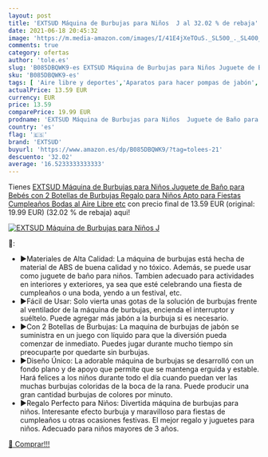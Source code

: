 ```yaml
---
layout: post
title: 'EXTSUD Máquina de Burbujas para Niños  J al 32.02 % de rebaja'
date: 2021-06-18 20:45:32
image: 'https://m.media-amazon.com/images/I/41E4jXeTOuS._SL500_._SL400_.jpg'
comments: true
category: ofertas
author: 'tole.es'
slug: 'B085DBQWK9-es EXTSUD Máquina de Burbujas para Niños Juguete de Baño para...'
sku: 'B085DBQWK9-es'
tags: [ 'Aire libre y deportes','Aparatos para hacer pompas de jabón','Juguetes','Juguetes y juegos','Productos para soplar pompas de jabón','bebés','extsud', ]
actualPrice: 13.59 EUR
currency: EUR
price: 13.59
comparePrice: 19.99 EUR
prodname: 'EXTSUD Máquina de Burbujas para Niños  Juguete de Baño para Bebés  con 2 Botellas de Burbujas  Regalo para Niños  Apto para Fiestas  Cumpleaños  Bodas al Aire Libre etc'
country: 'es'
flag: '🇪🇸'
brand: 'EXTSUD'
buyurl: 'https://www.amazon.es/dp/B085DBQWK9/?tag=tolees-21'
descuento: '32.02'
average: '16.5233333333333'
---
```


Tienes [EXTSUD Máquina de Burbujas para Niños  Juguete de Baño para Bebés  con 2 Botellas de Burbujas  Regalo para Niños  Apto para Fiestas  Cumpleaños  Bodas al Aire Libre etc](https://www.amazon.es/dp/B085DBQWK9/?tag=tolees-21) con precio final de  13.59 EUR (original: 19.99 EUR) (32.02 %  de rebaja) aqui!

[![EXTSUD Máquina de Burbujas para Niños  J](https://m.media-amazon.com/images/I/41E4jXeTOuS._SL500_._SL400_.jpg)](https://www.amazon.es/dp/B085DBQWK9/?tag=tolees-21)

🔎:

- ▶Materiales de Alta Calidad: La máquina de burbujas está hecha de material de ABS de buena calidad y no tóxico. Además, se puede usar como juguete de baño para niños. Tambien adecuado para actividades en interiores y exteriores, ya sea que esté celebrando una fiesta de cumpleaños o una boda, yendo a un festival, etc.
- ▶Fácil de Usar: Solo vierta unas gotas de la solución de burbujas frente al ventilador de la máquina de burbujas, encienda el interruptor y suéltelo. Puede agregar más jabón a la burbuja si es necesario.
- ▶Con 2 Botellas de Burbujas: La maquina de burbujas de jabón se suministra en un juego con líquido para que la diversión pueda comenzar de inmediato. Puedes jugar durante mucho tiempo sin preocuparte por quedarte sin burbujas.
- ▶Diseño Único: La adorable máquina de burbujas se desarrolló con un fondo plano y de apoyo que permite que se mantenga erguida y estable. Hará felices a los niños durante todo el día cuando puedan ver las muchas burbujas coloridas de la boca de la rana. Puede producir una gran cantidad burbujas de colores por minuto.
- ▶Regalo Perfecto para Niños: Divertida máquina de burbujas para niños. Interesante efecto burbuja y maravilloso para fiestas de cumpleaños u otras ocasiones festivas. El mejor regalo y juguetes para niños. Adecuado para niños mayores de 3 años.

[🛒 Comprar!!!](https://www.amazon.es/dp/B085DBQWK9/?tag=tolees-21)
